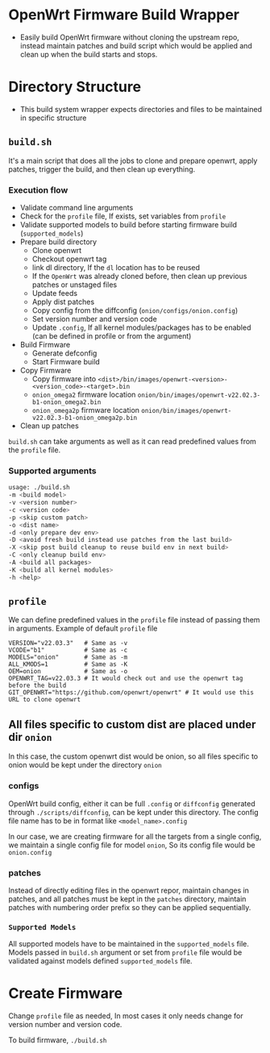 
# OpenWrt Firmware Build Wrapper
- Easily build OpenWrt firmware without cloning the upstream repo, instead maintain patches and build script which would be applied and clean up when the build starts and stops.

# Directory Structure
- This build system wrapper expects directories and files to be maintained in specific structure

## `build.sh`
It's a main script that does all the jobs to clone and prepare openwrt, apply patches, trigger the build, and then clean up everything.

### Execution flow
- Validate command line arguments
- Check for the `profile` file, If exists, set variables from `profile`
- Validate supported models to build before starting firmware build (`supported_models`)
- Prepare build directory
  - Clone openwrt
  - Checkout openwrt tag
  - link dl directory, If the `dl` location has to be reused
  - If the `OpenWrt` was already cloned before, then clean up previous patches or unstaged files
  - Update feeds
  - Apply dist patches
  - Copy config from the diffconfig (`onion/configs/onion.config`)
  - Set version number and version code
  - Update `.config`, If  all kernel modules/packages has to be enabled (can be defined in profile or from the argument)
- Build Firmware
  - Generate defconfig
  - Start Firmware build
- Copy Firmware
  - Copy firmware into `<dist>/bin/images/openwrt-<version>-<version_code>-<target>.bin`
  - `onion_omega2` firmware location `onion/bin/images/openwrt-v22.02.3-b1-onion_omega2.bin`
  - `onion_omega2p` firmware location `onion/bin/images/openwrt-v22.02.3-b1-onion_omega2p.bin`
- Clean up patches

`build.sh` can take arguments as well as it can read predefined values from the `profile` file.

### Supported arguments
```bash
usage: ./build.sh
-m <build model>
-v <version number>
-c <version code>
-p <skip custom patch>
-o <dist name>
-d <only prepare dev env>
-D <avoid fresh build instead use patches from the last build>
-X <skip post build cleanup to reuse build env in next build>
-C <only cleanup build env>
-A <build all packages>
-K <build all kernel modules>
-h <help>
```

## `profile` 
We can define predefined values in the `profile` file instead of passing them in arguments. Example of default `profile` file

```
VERSION="v22.03.3"   # Same as -v
VCODE="b1"           # Same as -c  
MODELS="onion"       # Same as -m
ALL_KMODS=1          # Same as -K
OEM=onion            # Same as -o
OPENWRT_TAG=v22.03.3 # It would check out and use the openwrt tag before the build
GIT_OPENWRT="https://github.com/openwrt/openwrt" # It would use this URL to clone openwrt
```

## All files specific to custom dist are placed under dir `onion`
In this case, the custom openwrt dist would be onion, so all files specific to onion would be kept under the directory `onion`

### configs
OpenWrt build config, either it can be full `.config` or `diffconfig` generated through `./scripts/diffconfig`, can be kept under this directory. The config file name has to be in format like `<model_name>.config`

In our case, we are creating firmware for all the targets from a single config, we maintain a single config file for model `onion`, So its config file would be `onion.config`
### patches

Instead of directly editing files in the openwrt repor, maintain changes in patches, and all patches must be kept in the `patches` directory, maintain patches with numbering order prefix so they can be applied sequentially.

### `Supported Models`
All supported models have to be maintained in the `supported_models` file.  Models passed in `build.sh` argument or set from `profile` file would be validated against models defined `supported_models` file.

# Create Firmware
Change `profile` file as needed, In most cases it only needs change for version number and version code.

To build firmware,
```./build.sh```

